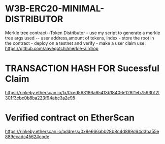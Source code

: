 # W3B-ERC20-MINIMAL-DISTRIBUTOR
Merkle tree contract--Token Distributor - use my script to generate a merkle tree args used -- user address,amount of tokens, index - store the root in the contract - deploy on a testnet and verify - make a user claim use: https://github.com/aavegotchi/merkle-airdrop

# TRANSACTION HASH FOR Sucessful Claim
https://rinkeby.etherscan.io/tx/0xed563186a65413b18406e128f1eb7593b12f301f3cbc0b8ba223f94abc3a2e95

# Verified contract on EtherScan
https://rinkeby.etherscan.io/address/0x9e666abb28b8c4d889d64d3ba55e889ecadc4562#code


